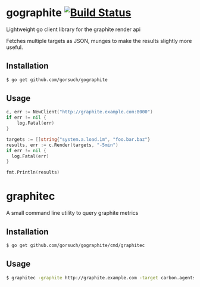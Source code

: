 # gographite [![Build Status](https://travis-ci.org/gorsuch/gographite.svg?branch=master)](https://travis-ci.org/gorsuch/gographite)

Lightweight go client library for the graphite render api

Fetches multiple targets as JSON, munges to make the results slightly more useful.

## Installation

```sh
$ go get github.com/gorsuch/gographite
```

## Usage

```go
c, err := NewClient("http://graphite.example.com:8000")
if err != nil {
	log.Fatal(err)
}

targets := []string{"system.a.load.1m", "foo.bar.baz"}
results, err := c.Render(targets, "-5min")
if err != nil {
  log.Fatal(err)
}

fmt.Println(results)
```

# graphitec

A small command line utility to query graphite metrics

## Installation

```sh
$ go get github.com/gorsuch/gographite/cmd/graphitec
```

## Usage

```sh
$ graphitec -graphite http://graphite.example.com -target carbon.agents.*.metricsReceived
```
